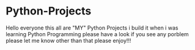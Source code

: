 # Python-Projects
Hello everyone this all are "MY" Python Projects i build it when i was learning Python Programming please have a look if you see any porblem please let me know other than that please enjoy!!!
